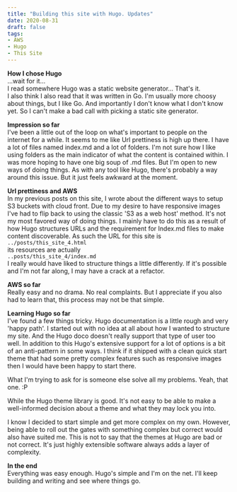 ```yaml
---
title: "Building this site with Hugo. Updates"
date: 2020-08-31
draft: false
tags:
- AWS
- Hugo
- This Site
---
```


**How I chose Hugo**  
...wait for it...  
I read somewhere Hugo was a static website generator... That's it.  
I also think I also read that it was written in Go.
I'm usually more choosy about things, but I like Go. And importantly I don't know what I don't know yet. So I can't make a bad call with picking a static site generator.

**Impression so far**  
I've been a little out of the loop on what's important to people on the internet for a while. It seems to me like Url prettiness is high up there. I have a lot of files named index.md and a lot of folders. I'm not sure how I like using folders as the main indicator of what the content is contained within. I was more hoping to have one big soup of .md files. But I'm open to new ways of doing things. As with any tool like Hugo, there's probably a way around this issue. But it just feels awkward at the moment. 

**Url prettiness and AWS**  
In my previous posts on this site, I wrote about the different ways to setup S3 buckets with cloud front. Due to my desire to have responsive images I've had to flip back to using the classic 'S3 as a web host' method. It's not my most favored way of doing things. I mainly have to do this as a result of how Hugo structures URLs and the requirement for Index.md files to make content discoverable. As such the URL for this site is  
```../posts/this_site_4.html```  
its resources are actually  
```..posts/this_site_4/index.md```  
I really would have liked to structure things a little differently. If it's possible and I'm not far along, I may have a crack at a refactor.

**AWS so far**  
Really easy and no drama. No real complaints. But I appreciate if you also had to learn that, this process may not be that simple.

**Learning Hugo so far**  
I've found a few things tricky. Hugo documentation is a little rough and very 'happy path'.
I started out with no idea at all about how I wanted to structure my site. And the Hugo doco doesn't really support that type of user too well. In addition to this Hugo's extensive support for a lot of options is a bit of an anti-pattern in some ways. 
I think if it shipped with a clean quick start theme that had some pretty complex features such as responsive images then I would have been happy to start there.

What I'm trying to ask for is someone else solve all my problems. Yeah, that one. :P

While the Hugo theme library is good. It's not easy to be able to make a well-informed decision about a theme and what they may lock you into. 

I know I decided to start simple and get more complex on my own. However, being able to roll out the gates with something complex but correct would also have suited me. This is not to say that the themes at Hugo are bad or not correct. It's just highly extensible software always adds a layer of complexity.

**In the end**   
Everything was easy enough. Hugo's simple and I'm on the net. I'll keep building and writing and see where things go.
